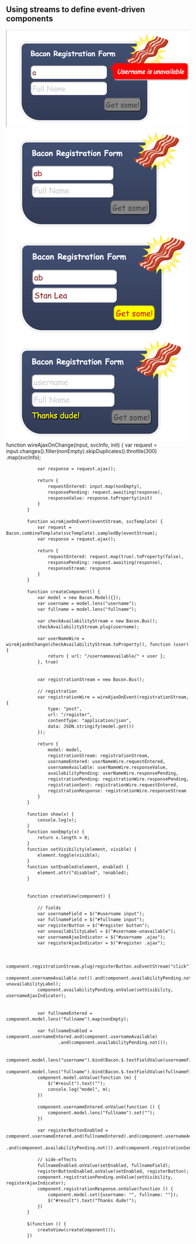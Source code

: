 ## Using streams to define event-driven components

![ ](screen1.png) ![ ](screen2.png)
![ ](screen3.png) ![ ](screen4.png)
            function wireAjaxOnChange(input, svcInfo, init) {
                var request = input.changes().filter(nonEmpty).skipDuplicates().throttle(300)
                        .map(svcInfo);

                var response = request.ajax();

                return {
                    requestEntered: input.map(nonEmpty),
                    responsePending: request.awaiting(response),
                    responseValue: response.toProperty(init)
                }
            }

            function wireAjaxOnEvent(eventStream, svcTemplate) {
                var request = Bacon.combineTemplate(svcTemplate).sampledBy(eventStream);
                var response = request.ajax();

                return {
                    requestEntered: request.map(true).toProperty(false),
                    responsePending: request.awaiting(response),
                    responseStream: response
                }
            }

            function createComponent() {
                var model = new Bacon.Model({});
                var username = model.lens("username");
                var fullname = model.lens("fullname");

                var checkAvailabilityStream = new Bacon.Bus();
                checkAvailabilityStream.plug(username);

                var userNameWire = wireAjaxOnChange(checkAvailabilityStream.toProperty(), function (user) {
                    return { url: "/usernameavailable/" + user };
                }, true)


                var registrationStream = new Bacon.Bus();

                // registration
                var registrationWire = wireAjaxOnEvent(registrationStream, {
                    type: "post",
                    url: "/register",
                    contentType: "application/json",
                    data: JSON.stringify(model.get())
                });

                return {
                    model: model,
                    registrationStream: registrationStream,
                    usernameEntered: userNameWire.requestEntered,
                    usernameAvailable: userNameWire.responseValue,
                    availabilityPending: userNameWire.responsePending,
                    registrationPending: registrationWire.responsePending,
                    registrationSent: registrationWire.requestEntered,
                    registrationResponse: registrationWire.responseStream
                }
            }

            function show(x) {
                console.log(x);
            }
            function nonEmpty(x) {
                return x.length > 0;
            }
            function setVisibility(element, visible) {
                element.toggle(visible);
            }
            function setEnabled(element, enabled) {
                element.attr("disabled", !enabled);
            }


            function createView(component) {

                // fields
                var usernameField = $("#username input");
                var fullnameField = $("#fullname input");
                var registerButton = $("#register button");
                var unavailabilityLabel = $("#username-unavailable");
                var usernameAjaxIndicator = $("#username .ajax");
                var registerAjaxIndicator = $("#register .ajax");


                component.registrationStream.plug(registerButton.asEventStream("click").doAction(".preventDefault"));
                component.usernameAvailable.not().and(component.availabilityPending.not()).onValue(setVisibility, unavailabilityLabel);
                component.availabilityPending.onValue(setVisibility, usernameAjaxIndicator);


                var fullnameEntered = component.model.lens("fullname").map(nonEmpty);

                var fullnameEnabled = component.usernameEntered.and(component.usernameAvailable)
                        .and(component.availabilityPending.not());

                component.model.lens("username").bind(Bacon.$.textFieldValue(usernameField));
                component.model.lens("fullname").bind(Bacon.$.textFieldValue(fullnameField));
                component.model.onValue(function (m) {
                    $("#result").text("");
                    console.log("model", m);
                })

                component.usernameEntered.onValue(function () {
                    component.model.lens("fullname").set("");
                })

                var registerButtonEnabled = component.usernameEntered.and(fullnameEntered).and(component.usernameAvailable)
                        .and(component.availabilityPending.not()).and(component.registrationSent.not());

                // side-effects
                fullnameEnabled.onValue(setEnabled, fullnameField);
                registerButtonEnabled.onValue(setEnabled, registerButton);
                component.registrationPending.onValue(setVisibility, registerAjaxIndicator);
                component.registrationResponse.onValue(function () {
                    component.model.set({username: "", fullname: ""});
                    $("#result").text("Thanks dude!");
                })
            }

            $(function () {
                createView(createComponent());
            })
